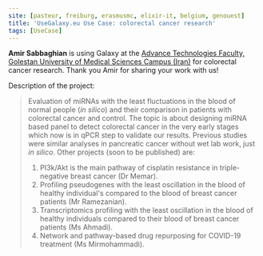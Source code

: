 ```yaml
---
site: [pasteur, freiburg, erasmusmc, elixir-it, belgium, genouest]
title: 'UseGalaxy.eu Use Case: colorectal cancer research'
tags: [UseCase]
---
```


__Amir Sabbaghian__ is using Galaxy at the [Advance Technologies Faculty, Golestan University of Medical Sciences Campus (Iran)](https://goums.ac.ir/index.php?slc_lang=en&sid=100) for colorectal cancer research. Thank you Amir for sharing your work with us!
 
Description of the project: 

> Evaluation of miRNAs with the least fluctuations in the blood of normal people (_in silico_) and their comparison in patients with colorectal cancer and control. The topic is about designing miRNA based panel to detect colorectal cancer in the very early stages which now is in qPCR step to validate our results.
Previous studies were similar analyses in pancreatic cancer without wet lab work, just _in silico_. Other projects (soon to be published) are:
> 1. PI3k/Akt is the main pathway of cisplatin resistance in triple-negative breast cancer (Dr Memar).
> 2. Profiling pseudogenes with the least oscillation in the blood of healthy individual's compared to the blood of breast cancer patients (Mr Ramezanian).
> 3. Transcriptomics profiling with the least oscillation in the blood of healthy individuals compared to their blood of breast cancer patients (Ms Ahmadi).
> 4. Network and pathway-based drug repurposing for COVID-19 treatment (Ms Mirmohammadi).
